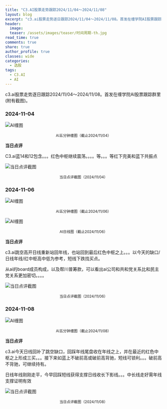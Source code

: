 ```yaml
---
title: "C3.AI股票走势跟踪2024/11/04～2024/11/08"
layout: blog
excerpt: "c3.ai股票走势逐日跟踪2024/11/04～2024/11/08。首发在缠学院AI股票跟踪群里(附有截图)。"
header:
  image: 
  teaser: /assets/images/teaser/时间周期-th.jpg
read_time: true
comments: true
share: true
author_profile: true
classes: wide
categories:
  - 选股
tags:
  - C3.AI
  - AI
---
```


c3.ai股票走势逐日跟踪2024/11/04～2024/11/08。首发在缠学院AI股票跟踪群里(附有截图)。

### 2024-11-04

![AI缠图](/assets/images/2024b/AI-20241104-m5-c.png)
<small><center>AI五分钟缠图（截止2024/11/04）</center></small>

**当日点评**

C3.ai蓝14和12包含。。。红色中枢继续震荡。。。。等。。。等红下完美和蓝下共振点

![当日点评截图](/assets/images/2024b/AI-20241104-comments-1.jpg)
<small><center>当日点评截图（2024/11/04）</center></small>

### 2024-11-06

![AI缠图](/assets/images/2024b/AI-20241106-m5-c.png)
<small><center>AI五分钟缠图（截止2024/11/06）</center></small>

![AI缠图](/assets/images/2024b/AI-20241106-day-j.png)
<small><center>AI日线图（截止2024/11/06）</center></small>

**当日点评**

c3.ai跳空高开日线重新站回年线，也站回到最后红色中枢之上。。。以今天的缺口/日线年线/红中枢高中低为参考，短线下跌找买点。

从ai的board成员构成，以及帮川普筹款，可以看出ai公司和共和党关系比和民主党关系更加密切。。。。

![当日点评截图](/assets/images/2024b/AI-20241106-comments-1.jpg)
<small><center>当日点评截图（2024/11/06）</center></small>

### 2024-11-08

![AI缠图](/assets/images/2024b/AI-20241108-m5-c.png)
<small><center>AI五分钟缠图（截止2024/11/08）</center></small>

**当日点评**

c3.ai今天日线回补了跳空缺口，回踩年线尾盘收在年线之上，并在最近的红色中枢之上形成三买。。。接下来如蓝上不破前高或破前高背驰，短线可锁利。。。破前高不背驰，可继续持有。

日线年线刚刚走平，今早回踩短线获得支撑日线收长下影线。。。中长线走好需年线支撑证明有效

![当日点评截图](/assets/images/2024b/AI-20241108-comments-1.jpg)
<small><center>当日点评截图（2024/11/08）</center></small>
